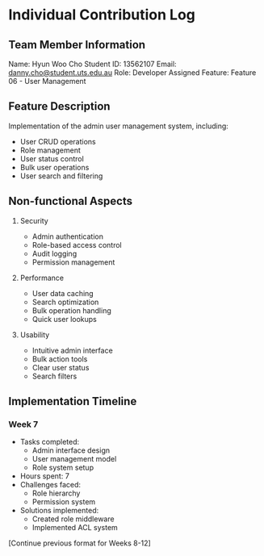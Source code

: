 # Individual Contribution Log

## Team Member Information

Name: Hyun Woo Cho
Student ID: 13562107
Email: danny.cho@student.uts.edu.au
Role: Developer
Assigned Feature: Feature 06 - User Management

## Feature Description

Implementation of the admin user management system, including:

- User CRUD operations
- Role management
- User status control
- Bulk user operations
- User search and filtering

## Non-functional Aspects

1. Security

   - Admin authentication
   - Role-based access control
   - Audit logging
   - Permission management

2. Performance

   - User data caching
   - Search optimization
   - Bulk operation handling
   - Quick user lookups

3. Usability
   - Intuitive admin interface
   - Bulk action tools
   - Clear user status
   - Search filters

## Implementation Timeline

### Week 7

- Tasks completed:
  - Admin interface design
  - User management model
  - Role system setup
- Hours spent: 7
- Challenges faced:
  - Role hierarchy
  - Permission system
- Solutions implemented:
  - Created role middleware
  - Implemented ACL system

[Continue previous format for Weeks 8-12]

